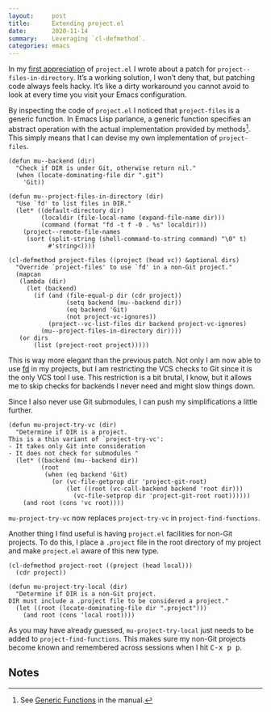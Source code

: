 ```yaml
---
layout:     post
title:      Extending project.el
date:       2020-11-14
summary:    Leveraging `cl-defmethod`.
categories: emacs
---
```


In my [first appreciation](https://www.manueluberti.eu/emacs/2020/09/18/project/) of `project.el` I wrote about a patch for
`project--files-in-directory`. It’s a working solution, I won’t deny that, but
patching code always feels hacky. It’s like a dirty workaround you cannot avoid
to look at every time you visit your Emacs configuration.

By inspecting the code of `project.el` I noticed that `project-files` is a generic
function. In Emacs Lisp parlance, a generic function specifies an abstract
operation with the actual implementation provided by methods[^1]. This simply means
that I can devise my own implementation of `project-files`.

``` emacs-lisp
(defun mu--backend (dir)
  "Check if DIR is under Git, otherwise return nil."
  (when (locate-dominating-file dir ".git")
    'Git))

(defun mu--project-files-in-directory (dir)
  "Use `fd' to list files in DIR."
  (let* ((default-directory dir)
         (localdir (file-local-name (expand-file-name dir)))
         (command (format "fd -t f -0 . %s" localdir)))
    (project--remote-file-names
     (sort (split-string (shell-command-to-string command) "\0" t)
           #'string<))))

(cl-defmethod project-files ((project (head vc)) &optional dirs)
  "Override `project-files' to use `fd' in a non-Git project."
  (mapcan
   (lambda (dir)
     (let (backend)
       (if (and (file-equal-p dir (cdr project))
                (setq backend (mu--backend dir))
                (eq backend 'Git)
                (not project-vc-ignores))
           (project--vc-list-files dir backend project-vc-ignores)
         (mu--project-files-in-directory dir))))
   (or dirs
       (list (project-root project)))))
```

This is way more elegant than the previous patch. Not only I am now able to use
[fd](https://github.com/sharkdp/fd) in my projects, but I am restricting the VCS checks to Git since it is the
only VCS tool I use. This restriction is a bit brutal, I know, but it allows me
to skip checks for backends I never need and might slow things down.

Since I also never use Git submodules, I can push my simplifications a little
further.

``` emacs-lisp
(defun mu-project-try-vc (dir)
  "Determine if DIR is a project.
This is a thin variant of `project-try-vc':
- It takes only Git into consideration
- It does not check for submodules "
  (let* ((backend (mu--backend dir))
         (root
          (when (eq backend 'Git)
            (or (vc-file-getprop dir 'project-git-root)
                (let ((root (vc-call-backend backend 'root dir)))
                  (vc-file-setprop dir 'project-git-root root))))))
    (and root (cons 'vc root))))
```

`mu-project-try-vc` now replaces `project-try-vc` in `project-find-functions`.

Another thing I find useful is having `project.el` facilities for non-Git
projects. To do this, I place a `.project` file in the root directory of my
project and make `project.el` aware of this new type.

``` emacs-lisp
(cl-defmethod project-root ((project (head local)))
  (cdr project))

(defun mu-project-try-local (dir)
  "Determine if DIR is a non-Git project.
DIR must include a .project file to be considered a project."
  (let ((root (locate-dominating-file dir ".project")))
    (and root (cons 'local root))))
```

As you may have already guessed, `mu-project-try-local` just needs to be added
to `project-find-functions`. This makes sure my non-Git projects become known and
remembered across sessions when I hit <kbd>C-x p p</kbd>.

## Notes

[^1]: See [Generic Functions](https://www.gnu.org/software/emacs/manual/html_node/elisp/Generic-Functions.html) in the manual.
